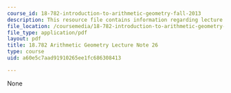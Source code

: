 ```yaml
---
course_id: 18-782-introduction-to-arithmetic-geometry-fall-2013
description: This resource file contains information regarding lecture note 26.
file_location: /coursemedia/18-782-introduction-to-arithmetic-geometry-fall-2013/a60e5c7aad91910265ee1fc686308413_MIT18_782F13_lec26.pdf
file_type: application/pdf
layout: pdf
title: 18.782 Arithmetic Geometry Lecture Note 26
type: course
uid: a60e5c7aad91910265ee1fc686308413

---
```

None